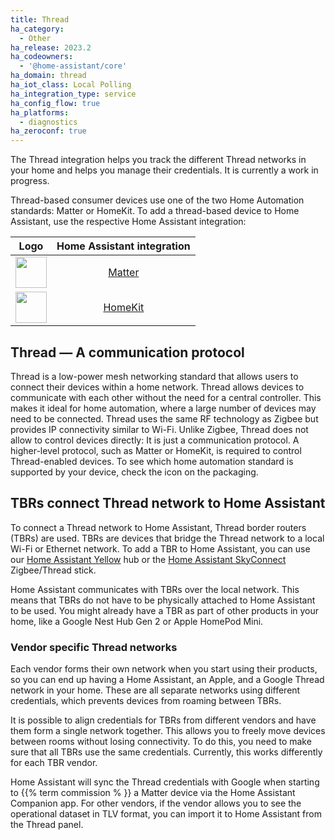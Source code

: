 ```yaml
---
title: Thread
ha_category:
  - Other
ha_release: 2023.2
ha_codeowners:
  - '@home-assistant/core'
ha_domain: thread
ha_iot_class: Local Polling
ha_integration_type: service
ha_config_flow: true
ha_platforms:
  - diagnostics
ha_zeroconf: true
---
```


The Thread integration helps you track the different Thread networks in your home and helps you manage their credentials. It is currently a work in progress.

Thread-based consumer devices use one of the two Home Automation standards: Matter or HomeKit. To add a thread-based device to Home Assistant, use the respective Home Assistant integration:

| Logo                                                                        | Home Assistant integration        |
| :-------------------------------------------------------------------------: | :--------------------------------:|
| <img src="https://brands.home-assistant.io/_/matter/icon.png"  width="50">  | [Matter](/integrations/Matter/)   |
| <img src="https://brands.home-assistant.io/_/homekit/icon.png"  width="50"> | [HomeKit](/integrations/homekit_controller/) |


## Thread &#8212; A communication protocol

Thread is a low-power mesh networking standard that allows users to connect their devices within a home network. Thread allows devices to communicate with each other without the need for a central controller. This makes it ideal for home automation, where a large number of devices may need to be connected. Thread uses the same RF technology as Zigbee but provides IP connectivity similar to Wi-Fi. Unlike Zigbee, Thread does not allow to control devices directly: It is just a communication protocol. A higher-level protocol, such as Matter or HomeKit, is required to control Thread-enabled devices. To see which home automation standard is supported by your device, check the icon on the packaging.

## TBRs connect Thread network to Home Assistant

To connect a Thread network to Home Assistant, Thread border routers (TBRs) are used. TBRs are devices that bridge the Thread network to a local Wi-Fi or Ethernet network. To add a TBR to Home Assistant, you can use our [Home Assistant Yellow](/yellow/) hub or the [Home Assistant SkyConnect](/skyconnect/) Zigbee/Thread stick.

Home Assistant communicates with TBRs over the local network. This means that TBRs do not have to be physically attached to Home Assistant to be used. You might already have a TBR as part of other products in your home, like a Google Nest Hub Gen 2 or Apple HomePod Mini. 

### Vendor specific Thread networks

Each vendor forms their own network when you start using their products, so you can end up having a Home Assistant, an Apple, and a Google Thread network in your home. These are all separate networks using different credentials, which prevents devices from roaming between TBRs.

It is possible to align credentials for TBRs from different vendors and have them form a single network together. This allows you to freely move devices between rooms without losing connectivity. To do this, you need to make sure that all TBRs use the same credentials. Currently, this works differently for each TBR vendor.

Home Assistant will sync the Thread credentials with Google when starting to {{% term commission % }} a Matter device via the Home Assistant Companion app. For other vendors, if the vendor allows you to see the operational dataset in TLV format, you can import it to Home Assistant from the Thread panel.
